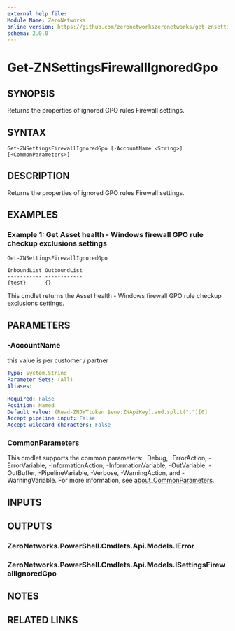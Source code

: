 ```yaml
---
external help file:
Module Name: ZeroNetworks
online version: https://github.com/zeronetworkszeronetworks/get-znsettingsfirewallignoredgpo
schema: 2.0.0
---
```


# Get-ZNSettingsFirewallIgnoredGpo

## SYNOPSIS
Returns the properties of ignored GPO rules Firewall settings.

## SYNTAX

```
Get-ZNSettingsFirewallIgnoredGpo [-AccountName <String>] [<CommonParameters>]
```

## DESCRIPTION
Returns the properties of ignored GPO rules Firewall settings.

## EXAMPLES

### Example 1: Get Asset health - Windows firewall GPO rule checkup exclusions settings
```powershell
Get-ZNSettingsFirewallIgnoredGpo
```

```output
InboundList OutboundList
----------- ------------
{test}      {}
```

This cmdlet returns the Asset health - Windows firewall GPO rule checkup exclusions settings.

## PARAMETERS

### -AccountName
this value is per customer / partner

```yaml
Type: System.String
Parameter Sets: (All)
Aliases:

Required: False
Position: Named
Default value: (Read-ZNJWTtoken $env:ZNApiKey).aud.split(".")[0]
Accept pipeline input: False
Accept wildcard characters: False
```

### CommonParameters
This cmdlet supports the common parameters: -Debug, -ErrorAction, -ErrorVariable, -InformationAction, -InformationVariable, -OutVariable, -OutBuffer, -PipelineVariable, -Verbose, -WarningAction, and -WarningVariable. For more information, see [about_CommonParameters](http://go.microsoft.com/fwlink/?LinkID=113216).

## INPUTS

## OUTPUTS

### ZeroNetworks.PowerShell.Cmdlets.Api.Models.IError

### ZeroNetworks.PowerShell.Cmdlets.Api.Models.ISettingsFirewallIgnoredGpo

## NOTES

## RELATED LINKS

